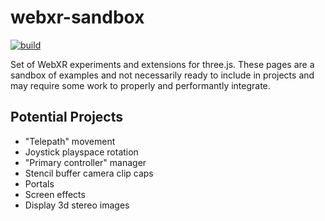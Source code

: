 # webxr-sandbox

[![build](https://img.shields.io/github/workflow/status/gkjohnson/webxr-sandbox/Node.js%20CI?style=flat-square&label=build)](https://github.com/gkjohnson/webxr-sandbox/actions)

Set of WebXR experiments and extensions for three.js. These pages are a sandbox of examples and not necessarily ready to include in projects and may require some work to properly and performantly integrate.

## Potential Projects

- "Telepath" movement
- Joystick playspace rotation
- "Primary controller" manager
- Stencil buffer camera clip caps
- Portals
- Screen effects
- Display 3d stereo images
